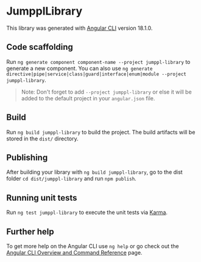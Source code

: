 # JumpplLibrary

This library was generated with [Angular CLI](https://github.com/angular/angular-cli) version 18.1.0.

## Code scaffolding

Run `ng generate component component-name --project jumppl-library` to generate a new component. You can also use `ng generate directive|pipe|service|class|guard|interface|enum|module --project jumppl-library`.
> Note: Don't forget to add `--project jumppl-library` or else it will be added to the default project in your `angular.json` file. 

## Build

Run `ng build jumppl-library` to build the project. The build artifacts will be stored in the `dist/` directory.

## Publishing

After building your library with `ng build jumppl-library`, go to the dist folder `cd dist/jumppl-library` and run `npm publish`.

## Running unit tests

Run `ng test jumppl-library` to execute the unit tests via [Karma](https://karma-runner.github.io).

## Further help

To get more help on the Angular CLI use `ng help` or go check out the [Angular CLI Overview and Command Reference](https://angular.dev/tools/cli) page.
